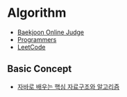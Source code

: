 # Algorithm

- [Baekjoon Online Judge](https://www.acmicpc.net/)
- [Programmers](https://programmers.co.kr/)
- [LeetCode](https://leetcode.com/)

## Basic Concept

- [자바로 배우는 핵심 자료구조와 알고리즘](https://github.com/BAEKJungHo/think-data-structures)
